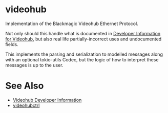 # videohub
Implementation of the Blackmagic Videohub Ethernet Protocol.

Not only should this handle what is documented in [Developer Information for Videohub][1], but also real life partially-incorrect uses and undocumented fields.

This implements the parsing and serialization to modelled messages along with an optional tokio-utils Codec,
but the logic of how to interpret these messages is up to the user.

# See Also
- [Videohub Developer Information][1]
- [videohubctrl][2]

[1]: https://documents.blackmagicdesign.com/DeveloperManuals/VideohubDeveloperInformation.pdf
[2]: https://github.com/gfto/videohubctrl
